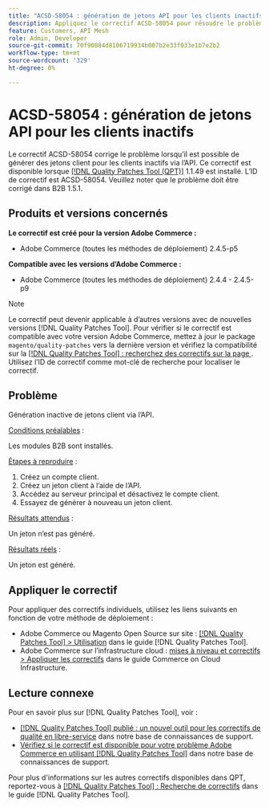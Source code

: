 ```yaml
---
title: "ACSD-58054 : génération de jetons API pour les clients inactifs"
description: Appliquez le correctif ACSD-58054 pour résoudre le problème Adobe Commerce où il est possible de générer des jetons client pour les clients inactifs via l’API.
feature: Customers, API Mesh
role: Admin, Developer
source-git-commit: 70f90884d8106719934b007b2e33f033e1b7e2b2
workflow-type: tm+mt
source-wordcount: '329'
ht-degree: 0%

---
```


# ACSD-58054 : génération de jetons API pour les clients inactifs

Le correctif ACSD-58054 corrige le problème lorsqu’il est possible de générer des jetons client pour les clients inactifs via l’API. Ce correctif est disponible lorsque [[!DNL Quality Patches Tool (QPT)]](/help/announcements/adobe-commerce-announcements/magento-quality-patches-released-new-tool-to-self-serve-quality-patches.md) 1.1.49 est installé. L’ID de correctif est ACSD-58054. Veuillez noter que le problème doit être corrigé dans B2B 1.5.1.

## Produits et versions concernés

**Le correctif est créé pour la version Adobe Commerce :**

* Adobe Commerce (toutes les méthodes de déploiement) 2.4.5-p5

**Compatible avec les versions d’Adobe Commerce :**

* Adobe Commerce (toutes les méthodes de déploiement) 2.4.4 - 2.4.5-p9

>[!NOTE]
>
>Le correctif peut devenir applicable à d’autres versions avec de nouvelles versions [!DNL Quality Patches Tool]. Pour vérifier si le correctif est compatible avec votre version Adobe Commerce, mettez à jour le package `magento/quality-patches` vers la dernière version et vérifiez la compatibilité sur la [[!DNL Quality Patches Tool] : recherchez des correctifs sur la page ](https://experienceleague.adobe.com/tools/commerce-quality-patches/index.html). Utilisez l’ID de correctif comme mot-clé de recherche pour localiser le correctif.

## Problème

Génération inactive de jetons client via l’API.

<u>Conditions préalables</u> :

Les modules B2B sont installés.

<u>Étapes à reproduire</u> :

1. Créez un compte client.
1. Créez un jeton client à l’aide de l’API.
1. Accédez au serveur principal et désactivez le compte client.
1. Essayez de générer à nouveau un jeton client.

<u>Résultats attendus</u> :

Un jeton n’est pas généré.

<u>Résultats réels</u> :

Un jeton est généré.

## Appliquer le correctif

Pour appliquer des correctifs individuels, utilisez les liens suivants en fonction de votre méthode de déploiement :

* Adobe Commerce ou Magento Open Source sur site : [[!DNL Quality Patches Tool] > Utilisation](https://experienceleague.adobe.com/docs/commerce-operations/tools/quality-patches-tool/usage.html) dans le guide [!DNL Quality Patches Tool].
* Adobe Commerce sur l’infrastructure cloud : [mises à niveau et correctifs > Appliquer les correctifs](https://experienceleague.adobe.com/docs/commerce-cloud-service/user-guide/develop/upgrade/apply-patches.html) dans le guide Commerce on Cloud Infrastructure.

## Lecture connexe

Pour en savoir plus sur [!DNL Quality Patches Tool], voir :

* [[!DNL Quality Patches Tool] publié : un nouvel outil pour les correctifs de qualité en libre-service](/help/announcements/adobe-commerce-announcements/magento-quality-patches-released-new-tool-to-self-serve-quality-patches.md) dans notre base de connaissances de support.
* [Vérifiez si le correctif est disponible pour votre problème Adobe Commerce en utilisant  [!DNL Quality Patches Tool]](/help/support-tools/patches-available-in-qpt-tool/check-patch-for-magento-issue-with-magento-quality-patches.md) dans notre base de connaissances de support.

Pour plus d&#39;informations sur les autres correctifs disponibles dans QPT, reportez-vous à [[!DNL Quality Patches Tool] : Recherche de correctifs](https://experienceleague.adobe.com/tools/commerce-quality-patches/index.html) dans le guide [!DNL Quality Patches Tool].
